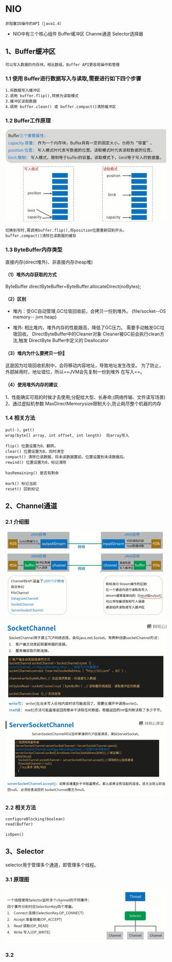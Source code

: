 
# NIO

    非阻塞IO操作的API（java1.4）
    
- NIO中有三个核心组件
    Buffer缓冲区
    Channe通道
    Selector选择器

## 1、Buffer缓冲区

    可以写入数据的内存块。相比数组，Buffer API更容易操作和管理

### 1.1 使用 Buffer进行数据写入与读取,需要进行如下四个步骤

    1.将数据写入缓冲区
    2.调用 buffer.flip(),转换为读取模式
    3.缓冲区读取数据
    4.调用 buffer.clean() 或 buffer.compact()清除缓冲区

### 1.2 Buffer工作原理

![2020-03-31-10-35-36](./imgs/网络编程.md/2020-03-31-10-35-36.png)

    切换到写时,需调用buffer.flip(),将position位置重新回到开头。
    buffer.compact()清除已读数据的缓存  

### 1.3 ByteBuffer内存类型

直接内存(direct堆外)、非直接内存(heap堆)

#### （1）堆外内存获取的方式

ByteBuffer directByteBuffer=ByteBuffer.allocateDirect(noBytes);

#### （2）区别

- 堆内：受GC自动管理,GC垃圾回收前，会拷贝一份到堆外。
    (file/socket--OS memory-- jvm heap)

- 堆外: 相比堆内，堆外内存的性能跟高，降低了GC压力。
    需要手动触发GC垃圾回收。
    DirectByteBuffer中的Cleaner对象
    Cleaner被GC前会执行clean方法,触发 DirectByte Buffer中定义的 Deallocator

#### （3）堆内为什么要拷贝一份🤔

这是因为垃圾回收机制中，会将移动内容地址，导致地址发生改变。
为了防止，外部掉用时，地址错位，所以==JVM会先复制一份到堆外
在写入==。

#### （4）使用堆外内存的建议

1、性能确实可观的时候才去使用;分配给大型、长寿命;(网络传输、文件读写场景)
2、通过虚拟机参数 MaxDirectMemorysize限制大小,防止耗尽整个机器的内存

### 1.4 相关方法

    put(-)、get()
    wrap(byte[] array, int offset, int length)  将array写入

    flip() 位置设置为0，翻转。
    clear() 位置设置为0，同时清空
    compact() 清除已读数据，将未读数据置前，位置设置到未读数据后。
    rewind() 位置设置为0，标记清除

    hasRemaining() 是否有剩余

    mark() 标记当前
    reset() 回到标记

## 2、Channel通道

### 2.1 介绍图

![2020-03-31-11-46-12](./imgs/网络编程.md/2020-03-31-11-46-12.png)

![2020-03-31-11-42-32](./imgs/网络编程.md/2020-03-31-11-42-32.png)

![2020-03-31-11-43-32](./imgs/网络编程.md/2020-03-31-11-43-32.png)

### 2.2 相关方法

    configureBlocking(boolean)
    read(Buffer)

    isOpen()

## 3、Selector

selector用于管理多个通道，即管理多个线程。

### 3.1 原理图

![2020-03-31-22-32-11](./imgs/NIO.md/2020-03-31-22-32-11.png)

### 3.2 
